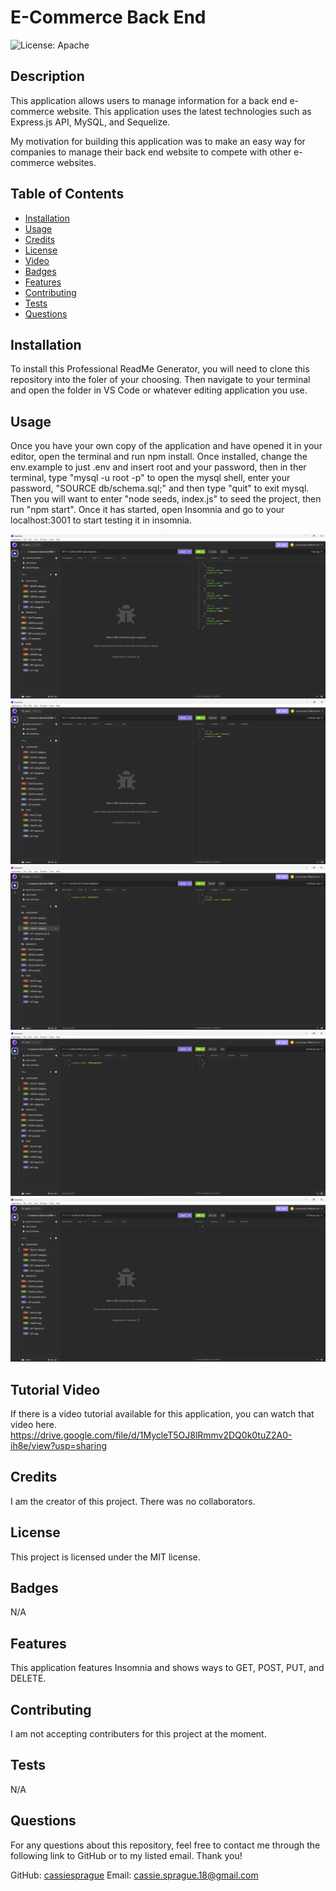 # E-Commerce Back End
![License: Apache](https://img.shields.io/badge/license-MIT-green.svg)

## Description
This application allows users to manage information for a back end e-commerce website. This application uses the latest technologies such as Express.js API, MySQL, and Sequelize.

My motivation for building this application was to make an easy way for companies to manage their back end website to compete with other e-commerce websites.

## Table of Contents

- [Installation](#installation)
- [Usage](#usage)
- [Credits](#credits)
- [License](#license)
- [Video](#video)
- [Badges](#badges)
- [Features](#features)
- [Contributing](#contributing)
- [Tests](#tests)
- [Questions](#questions)

## Installation
To install this Professional ReadMe Generator, you will need to clone this repository into the foler of your choosing. Then navigate to your terminal and open the folder in VS Code or whatever editing application you use.

## Usage
Once you have your own copy of the application and have opened it in your editor, open the terminal and run npm install. Once installed, change the env.example to just .env and insert root and your password, then in ther terminal, type "mysql -u root -p" to open the mysql shell, enter your password, "SOURCE db/schema.sql;" and then type "quit" to exit mysql. Then you will want to enter "node seeds, index.js" to seed the project, then run "npm start". Once it has started, open Insomnia and go to your localhost:3001 to start testing it in insomnia.

![screenshot1](assets/ss1.png) ![screenshot2](assets/ss2.png) ![screenshot3](assets/ss3.png) ![screenshot4](assets/ss4.png) ![screenshot5](assets/ss5.png)

## Tutorial Video 
If there is a video tutorial available for this application, you can watch that video here. https://drive.google.com/file/d/1MycleT5OJ8lRmmv2DQ0k0tuZ2A0-ih8e/view?usp=sharing

## Credits
I am the creator of this project. There was no collaborators.

## License 
This project is licensed under the MIT license.

## Badges
N/A

## Features
This application features Insomnia and shows ways to GET, POST, PUT, and DELETE.

## Contributing
I am not accepting contributers for this project at the moment.

## Tests
N/A

## Questions
For any questions about this repository, feel free to contact me through the following link to GitHub or to my listed email. Thank you!

GitHub: [cassiesprague](https://github.com/cassiesprague)
Email: cassie.sprague.18@gmail.com
